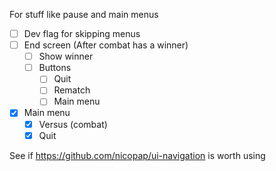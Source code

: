 For stuff like pause and main menus

- [ ] Dev flag for skipping menus
- [ ] End screen (After combat has a winner)
	- [ ] Show winner
	- [ ] Buttons
		- [ ] Quit
		- [ ] Rematch
		- [ ] Main menu
- [x] Main menu
	- [x] Versus (combat)
	- [x] Quit

See if https://github.com/nicopap/ui-navigation is worth using

